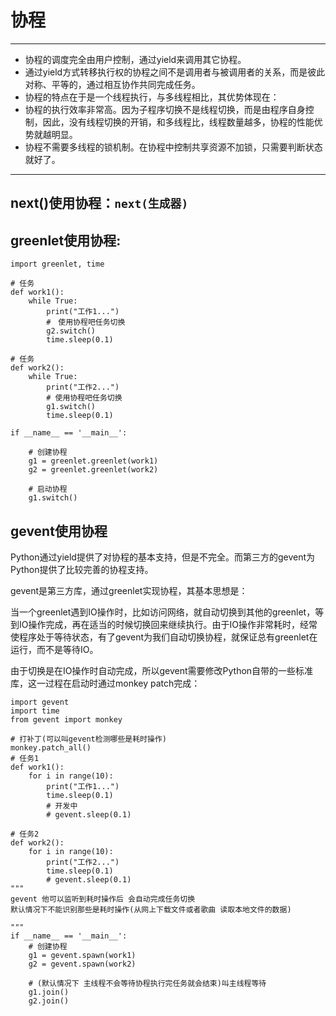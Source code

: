 # 协程
---
- 协程的调度完全由用户控制，通过yield来调用其它协程。
- 通过yield方式转移执行权的协程之间不是调用者与被调用者的关系，而是彼此对称、平等的，通过相互协作共同完成任务。
- 协程的特点在于是一个线程执行，与多线程相比，其优势体现在：
 - 协程的执行效率非常高。因为子程序切换不是线程切换，而是由程序自身控制，因此，没有线程切换的开销，和多线程比，线程数量越多，协程的性能优势就越明显。
 - 协程不需要多线程的锁机制。在协程中控制共享资源不加锁，只需要判断状态就好了。

---

## next()使用协程：`next(生成器)`
## greenlet使用协程:


```
import greenlet, time

# 任务
def work1():
    while True:
        print("工作1...")
        #　使用协程吧任务切换
        g2.switch()
        time.sleep(0.1)

# 任务
def work2():
    while True:
        print("工作2...")
        # 使用协程吧任务切换
        g1.switch()
        time.sleep(0.1)

if __name__ == '__main__':

    # 创建协程
    g1 = greenlet.greenlet(work1)
    g2 = greenlet.greenlet(work2)

    # 启动协程
    g1.switch()
```
## gevent使用协程
Python通过yield提供了对协程的基本支持，但是不完全。而第三方的gevent为Python提供了比较完善的协程支持。

gevent是第三方库，通过greenlet实现协程，其基本思想是：

当一个greenlet遇到IO操作时，比如访问网络，就自动切换到其他的greenlet，等到IO操作完成，再在适当的时候切换回来继续执行。由于IO操作非常耗时，经常使程序处于等待状态，有了gevent为我们自动切换协程，就保证总有greenlet在运行，而不是等待IO。

由于切换是在IO操作时自动完成，所以gevent需要修改Python自带的一些标准库，这一过程在启动时通过monkey patch完成：


```
import gevent
import time
from gevent import monkey

# 打补丁(可以叫gevent检测哪些是耗时操作)
monkey.patch_all()
# 任务1
def work1():
    for i in range(10):
        print("工作1...")
        time.sleep(0.1)
        # 开发中
        # gevent.sleep(0.1)

# 任务2
def work2():
    for i in range(10):
        print("工作2...")
        time.sleep(0.1)
        # gevent.sleep(0.1)
"""
gevent 他可以监听到耗时操作后 会自动完成任务切换
默认情况下不能识别那些是耗时操作(从网上下载文件或者歌曲 读取本地文件的数据)

"""
if __name__ == '__main__':
    # 创建协程
    g1 = gevent.spawn(work1)
    g2 = gevent.spawn(work2)

    # (默认情况下 主线程不会等待协程执行完任务就会结束)叫主线程等待
    g1.join()
    g2.join()
```


